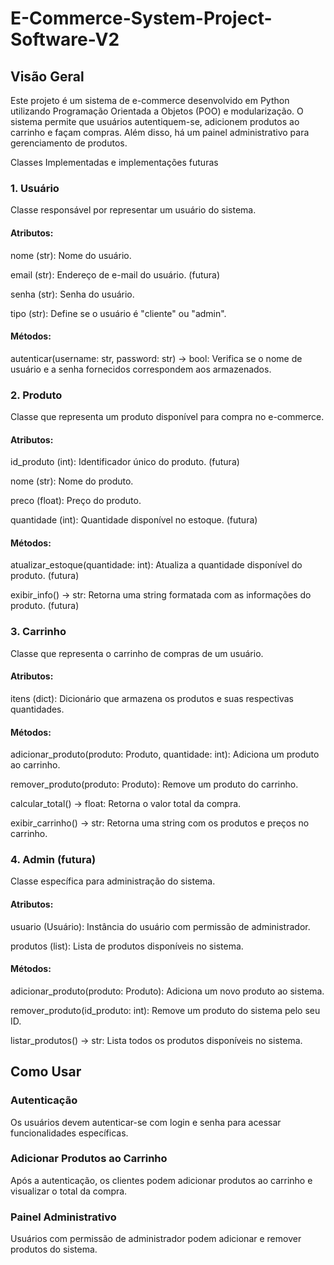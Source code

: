 # E-Commerce-System-Project-Software-V2

## Visão Geral

Este projeto é um sistema de e-commerce desenvolvido em Python utilizando Programação Orientada a Objetos (POO) e modularização. O sistema permite que usuários autentiquem-se, adicionem produtos ao carrinho e façam compras. Além disso, há um painel administrativo para gerenciamento de produtos.

Classes Implementadas e implementações futuras

### 1. Usuário

Classe responsável por representar um usuário do sistema.

#### Atributos:

nome (str): Nome do usuário.

email (str): Endereço de e-mail do usuário. (futura)

senha (str): Senha do usuário.

tipo (str): Define se o usuário é "cliente" ou "admin".

#### Métodos:

autenticar(username: str, password: str) -> bool: Verifica se o nome de usuário e a senha fornecidos correspondem aos armazenados. 

### 2. Produto

Classe que representa um produto disponível para compra no e-commerce.

#### Atributos:

id_produto (int): Identificador único do produto. (futura)

nome (str): Nome do produto.

preco (float): Preço do produto.

quantidade (int): Quantidade disponível no estoque. (futura)

#### Métodos:

atualizar_estoque(quantidade: int): Atualiza a quantidade disponível do produto. (futura)

exibir_info() -> str: Retorna uma string formatada com as informações do produto. (futura)

### 3. Carrinho

Classe que representa o carrinho de compras de um usuário.

#### Atributos:

itens (dict): Dicionário que armazena os produtos e suas respectivas quantidades.

#### Métodos:

adicionar_produto(produto: Produto, quantidade: int): Adiciona um produto ao carrinho.

remover_produto(produto: Produto): Remove um produto do carrinho.

calcular_total() -> float: Retorna o valor total da compra.

exibir_carrinho() -> str: Retorna uma string com os produtos e preços no carrinho.

### 4. Admin (futura)

Classe específica para administração do sistema.

#### Atributos:

usuario (Usuário): Instância do usuário com permissão de administrador.

produtos (list): Lista de produtos disponíveis no sistema.

#### Métodos:

adicionar_produto(produto: Produto): Adiciona um novo produto ao sistema.

remover_produto(id_produto: int): Remove um produto do sistema pelo seu ID.

listar_produtos() -> str: Lista todos os produtos disponíveis no sistema.

## Como Usar

### Autenticação

Os usuários devem autenticar-se com login e senha para acessar funcionalidades específicas.

### Adicionar Produtos ao Carrinho

Após a autenticação, os clientes podem adicionar produtos ao carrinho e visualizar o total da compra.

### Painel Administrativo

Usuários com permissão de administrador podem adicionar e remover produtos do sistema.

